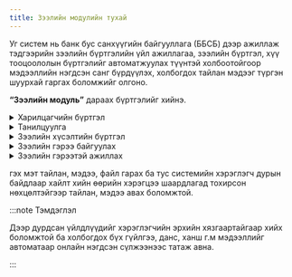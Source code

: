 ```yaml
---
title: Зээлийн модулийн тухай
---
```

Уг систем нь банк бус санхүүгийн байгууллага (ББСБ) дээр ажиллаж тэдгээрийн зээлийн бүртгэлийн үйл ажиллагаа, зээлийн бүртгэл, хүү тооцоололын бүртгэлийг автоматжуулах түүнтэй холбоотойгоор мэдээллийн нэгдсэн санг бүрдүүлэх, холбогдох тайлан мэдээг түргэн шуурхай гаргах боломжийг олгоно.

**“Зээлийн модуль”** дараах бүртгэлийг хийнэ. 

<details>
<summary> Харилцагчийн бүртгэл </summary>

    - Зураг
    - Зээлдэгчийн дэлгэрэнгүй мэдээлэл
    - Гол хувь нийлүүлэгчдийн мэдээлэл
    - Компанийн захиралын тухай мэдээлэл
    - Зээлдэгчийн гэр бүлийн гишүүдийн дэлгэрэнгүй мэдээлэл
    - Зээл хүсэгчийн дансны мэдээлэл
    - Зээлдэгчийн хамаарал

</details>

 <details>
    <summary> Танилцуулга </summary>

    - ДАН системээр шинэ харилцагч үүсгэх
    - Зээлдэгчтэй холбоотой бичиг баримтын хуулбар, файлын сан

</details>

 <details>
    <summary> Зээлийн хүсэлтийн бүртгэл </summary>

    - Зээлийн хүсэлтийн үндсэн мэдээлэл
    - Барьцаа хөрөнгийн тухай мэдээлэл
    - Зээлдэгчийн 5C
    - Зээлдэгчийн санхүүгийн мэдээлэл
    - Эдийн засагчийн дүгнэлт
    - Захирал, зээлийн хорооны шийдвэр
    - Зээлийн хүсэлтэд хавсрагасан бичиг баримт, файлын сан

</details>

 <details>
    <summary> Зээлийн гэрээ байгуулах </summary>

    - Зээлийн үндсэн гэрээ (зээлийн төрлөөр)
    - Барьцаа хөрөнгө 
    - Баталгаа гэрээ 
    - Зээл төлөх график

 </details>

<details>
    <summary> Зээлийн гэрээтэй ажиллах </summary>

    - Зээлийн гэрээний сунгалт бүртгэх 
    - Хүүний өөрчлөлтийг бүртгэх 
    - Зээлийн ангилал шилжүүлэх 
    - Зээл хаах, түүхчилсэн санд бүртгэх 
    - Санамж оруулах (хүү төлөлтийг сануулах, хэрэглэгчийн оруулсан санамж) 
    - Явцын хяналтын тайлан оруулах 
    - Зээлийн Гүйлгээ оруулах 
    - Лавлах сан 
    - Гэрээ болон гэрээтэй холбоотой бичиг баримт, файлын сан
    - Зээлийн гэрээ  хэвлэх
    - Зохицуулагчийн  тайлан мэдээ
    - Санхүүгийн шинжилгээ зээлдэгчийн дэлгэрэнгүй мэдээллийг агуулсан танилцуулах хуудас (Иргэн, байгууллага)
    - Холбогдох дотоод тайлан мэдээ
    - ЗМС-аас мэдээлэл татах, мэдээ илгээх

</details>

гэх мэт тайлан, мэдээ, файл гарах ба тус системийн хэрэглэгч дурын байдлаар хайлт хийн өөрийн хэрэгцээ шаардлагад тохирсон нөхцөлтэйгээр тайлан, мэдээ авах боломжтой.

:::note Тэмдэглэл

Дээр дурдсан үйлдлүүдийг хэрэглэгчийн эрхийн хязгаартайгаар хийх боломжтой ба холбогдох бүх гүйлгээ, данс, ханш г.м мэдээллийг автоматаар онлайн нэгдсэн сүлжээнээс татаж авна.

:::



